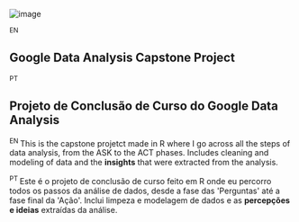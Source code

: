 ![image](https://github.com/user-attachments/assets/e831fd79-442e-4d2b-a5a9-c202c3e1c3d5)

<sub> EN </sub>
## Google Data Analysis Capstone Project
<sub> PT </sub>
## Projeto de Conclusão de Curso do Google Data Analysis

<sup> EN </sup>
This is the capstone projetct made in R where I go across all the steps of data analysis, from the ASK to the ACT phases. Includes cleaning and modeling of data and the **insights** that were extracted from the analysis.

<sup> PT </sup>
Este é o projeto de conclusão de curso feito em R onde eu percorro todos os passos da análise de dados, desde a fase das 'Perguntas' até a fase final da 'Ação'. Inclui limpeza e modelagem de dados e as **percepções e ideias** extraídas da análise.
